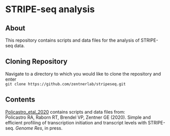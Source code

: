 # STRIPE-seq analysis

## About
This repository contains scripts and data files for the analysis of STRIPE-seq data.

## Cloning Repository
Navigate to a directory to which you would like to clone the repository and enter  
`git clone https://github.com/zentnerlab/stripeseq.git`

## Contents
[Policastro_etal_2020](https://github.com/zentnerlab/STRIPE-seq/tree/master/Policastro_etal_2020) contains scripts and data files from:  
Policastro RA, Raborn RT, Brendel VP, Zentner GE (2020). Simple and efficient profiling of transcription initiation and transcript levels with STRIPE-seq. *Genome Res*, in press.